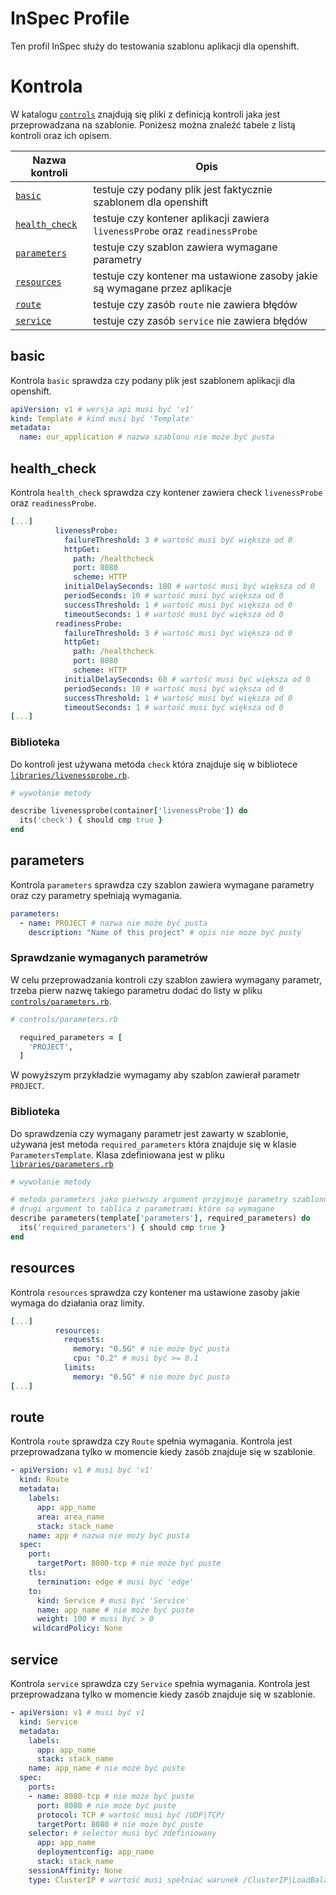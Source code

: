 # InSpec Profile

Ten profil InSpec służy do testowania szablonu aplikacji dla openshift.

# Kontrola

W katalogu [`controls`](controls) znajdują się pliki z definicją kontroli jaka jest przeprowadzana na szablonie. Poniżesz można znaleźć tabele z listą kontroli oraz ich opisem.

 Nazwa kontroli | Opis
-----------------|-----
 [`basic`](controls/basic.rb) | testuje czy podany plik jest faktycznie szablonem dla openshift
 [`health_check`](controls/health_check.rb) | testuje czy kontener aplikacji zawiera `livenessProbe` oraz `readinessProbe`
 [`parameters`](controls/parameters.rb) | testuje czy szablon zawiera wymagane parametry
 [`resources`](controls/resources.rb) | testuje czy kontener ma ustawione zasoby jakie są wymagane przez aplikacje
 [`route`](controls/route.rb) | testuje czy zasób `route` nie zawiera błędów
 [`service`](controls/service.rb) | testuje czy zasób `service` nie zawiera błędów

## basic

Kontrola `basic` sprawdza czy podany plik jest szablonem aplikacji dla openshift. 

```yaml
apiVersion: v1 # wersja api musi być 'v1'
kind: Template # kind musi być 'Template'
metadata:
  name: our_application # nazwa szablonu nie może być pusta
```

## health_check

Kontrola `health_check` sprawdza czy kontener zawiera check `livenessProbe` oraz `readinessProbe`.

```yaml
[...]
          livenessProbe:
            failureThreshold: 3 # wartość musi być większa od 0
            httpGet:
              path: /healthcheck
              port: 8080
              scheme: HTTP
            initialDelaySeconds: 180 # wartość musi być większa od 0
            periodSeconds: 10 # wartość musi być większa od 0
            successThreshold: 1 # wartość musi być większa od 0
            timeoutSeconds: 1 # wartość musi być większa od 0
          readinessProbe:
            failureThreshold: 3 # wartość musi być większa od 0
            httpGet:
              path: /healthcheck
              port: 8080
              scheme: HTTP
            initialDelaySeconds: 60 # wartość musi być większa od 0
            periodSeconds: 10 # wartość musi być większa od 0
            successThreshold: 1 # wartość musi być większa od 0
            timeoutSeconds: 1 # wartość musi być większa od 0
[...]
```

### Biblioteka

Do kontroli jest używana metoda `check` która znajduje się w bibliotece [`libraries/livenessprobe.rb`](libraries/livenessprobe.rb).

```ruby
# wywołanie metody

describe livenessprobe(container['livenessProbe']) do
  its('check') { should cmp true }
end
```

## parameters

Kontrola `parameters` sprawdza czy szablon zawiera wymagane parametry oraz czy parametry spełniają wymagania.

```yaml
parameters:
  - name: PROJECT # nazwa nie może być pusta
    description: "Name of this project" # opis nie może być pusty
```

### Sprawdzanie wymaganych parametrów 

W celu przeprowadzania kontroli czy szablon zawiera wymagany parametr, trzeba pierw nazwę takiego parametru dodać do listy w pliku [`controls/parameters.rb`](controls/parameters.rb).

```ruby
# controls/parameters.rb

  required_parameters = [
    'PROJECT',
  ]
```

W powyższym przykładzie wymagamy aby szablon zawierał parametr `PROJECT`.

### Biblioteka

Do sprawdzenia czy wymagany parametr jest zawarty w szablonie, używana jest metoda `required_parameters` która znajduje się w klasie `ParametersTemplate`. Klasa zdefiniowana jest w pliku [`libraries/parameters.rb`](libraries/parameters.rb)

```ruby
# wywołanie metody

# metoda parameters jako pierwszy argument przyjmuje parametry szablonu
# drugi argument to tablica z parametrami które są wymagane
describe parameters(template['parameters'], required_parameters) do
  its('required_parameters') { should cmp true }
end
```

## resources

Kontrola `resources` sprawdza czy kontener ma ustawione zasoby jakie wymaga do działania oraz limity. 

```yaml
[...]
          resources:
            requests:
              memory: "0.5G" # nie może być pusta
              cpu: "0.2" # musi być >= 0.1
            limits:
              memory: "0.5G" # nie może być pusta
[...]
```

## route

Kontrola `route` sprawdza czy `Route` spełnia wymagania. Kontrola jest przeprowadzana tylko w momencie kiedy zasób znajduje się w szablonie. 

```yaml
- apiVersion: v1 # musi być 'v1'
  kind: Route
  metadata:
    labels:
      app: app_name
      area: area_name
      stack: stack_name
    name: app # nazwa nie moży być pusta
  spec:
    port:
      targetPort: 8080-tcp # nie może być puste
    tls:
      termination: edge # musi być 'edge'
    to:
      kind: Service # musi być 'Service'
      name: app_name # nie może być puste
      weight: 100 # musi być > 0
     wildcardPolicy: None
```

## service 

Kontrola `service` sprawdza czy `Service` spełnia wymagania. Kontrola jest przeprowadzana tylko w momencie kiedy zasób znajduje się w szablonie.

```yaml
- apiVersion: v1 # musi być v1
  kind: Service
  metadata:
    labels:
      app: app_name
      stack: stack_name
    name: app_name # nie może być puste
  spec:
    ports:
    - name: 8080-tcp # nie może być puste 
      port: 8080 # nie może być puste
      protocol: TCP # wartość musi być /UDP|TCP/
      targetPort: 8080 # nie może być puste
    selector: # selector musi być zdefiniowany
      app: app_name
      deploymentconfig: app_name
      stack: stack_name
    sessionAffinity: None
    type: ClusterIP # wartość musi spełniać warunek /ClusterIP|LoadBalancer|NodePort|ExternalName/
```
